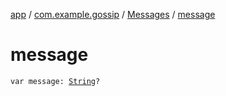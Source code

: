 [app](../../index.md) / [com.example.gossip](../index.md) / [Messages](index.md) / [message](./message.md)

# message

`var message: `[`String`](https://kotlinlang.org/api/latest/jvm/stdlib/kotlin/-string/index.html)`?`